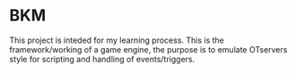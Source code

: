 # BKM
This project is inteded for my learning process. This is the framework/working of a game engine, the purpose is to emulate OTservers style for scripting and handling of events/triggers. 
